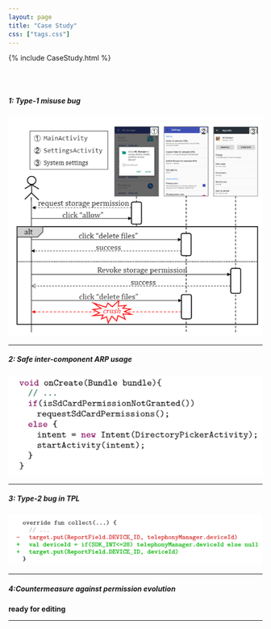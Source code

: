 ```yaml
---
layout: page
title: "Case Study"
css: ["tags.css"]
---
```

{% include CaseStudy.html %}

<br><br>

##### 1: Type-1 misuse bug

![](/assets/res/csimgs/mlmanger.png)

___

##### 2: Safe inter-component ARP usage

![](/assets/res/csimgs/tripper.png)

___

##### 3: Type-2 bug in TPL

![](/assets/res/csimgs/acra.png)

___

##### 4:Countermeasure against permission evolution

**ready for editing**

___